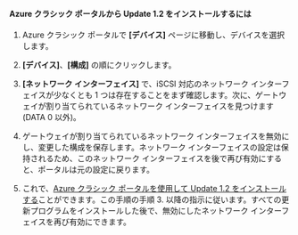 <!--author=SharS last changed: 03/17/2016-->

#### Azure クラシック ポータルから Update 1.2 をインストールするには

1. Azure クラシック ポータルで **[デバイス]** ページに移動し、デバイスを選択します。

2. **[デバイス]**、**[構成]** の順にクリックします。

3. **[ネットワーク インターフェイス]** で、iSCSI 対応のネットワーク インターフェイスが少なくとも 1 つは存在することをまず確認します。次に、ゲートウェイが割り当てられているネットワーク インターフェイスを見つけます (DATA 0 以外)。

4. ゲートウェイが割り当てられているネットワーク インターフェイスを無効にし、変更した構成を保存します。ネットワーク インターフェイスの設定は保持されるため、このネットワーク インターフェイスを後で再び有効にすると、ポータルは元の設定に戻ります。

7. これで、[Azure クラシック ポータルを使用して Update 1.2 をインストールする](#install-update-12-via-the-azure-classic-portal)ことができます。この手順の手順 3. 以降の指示に従います。すべての更新プログラムをインストールした後で、無効にしたネットワーク インターフェイスを再び有効にできます。

<!---HONumber=AcomDC_0323_2016-->